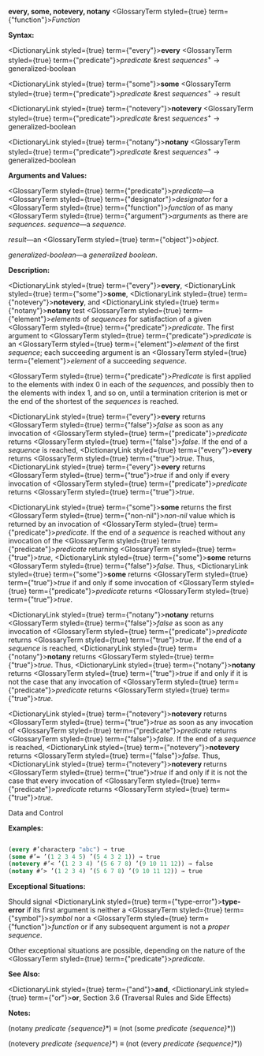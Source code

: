 **every, some, notevery, notany** <GlossaryTerm styled={true} term={"function"}><i>Function</i></GlossaryTerm> 



**Syntax:** 



<DictionaryLink styled={true} term={"every"}><b>every</b></DictionaryLink> <GlossaryTerm styled={true} term={"predicate"}><i>predicate</i></GlossaryTerm> &amp;rest *sequences*<sup>+</sup> → generalized-boolean 



<DictionaryLink styled={true} term={"some"}><b>some</b></DictionaryLink> <GlossaryTerm styled={true} term={"predicate"}><i>predicate</i></GlossaryTerm> &amp;rest *sequences*<sup>+</sup> → result 



<DictionaryLink styled={true} term={"notevery"}><b>notevery</b></DictionaryLink> <GlossaryTerm styled={true} term={"predicate"}><i>predicate</i></GlossaryTerm> &amp;rest *sequences*<sup>+</sup> → generalized-boolean 



<DictionaryLink styled={true} term={"notany"}><b>notany</b></DictionaryLink> <GlossaryTerm styled={true} term={"predicate"}><i>predicate</i></GlossaryTerm> &amp;rest *sequences*<sup>+</sup> → generalized-boolean 



**Arguments and Values:** 



<GlossaryTerm styled={true} term={"predicate"}><i>predicate</i></GlossaryTerm>—a <GlossaryTerm styled={true} term={"designator"}><i>designator</i></GlossaryTerm> for a <GlossaryTerm styled={true} term={"function"}><i>function</i></GlossaryTerm> of as many <GlossaryTerm styled={true} term={"argument"}><i>arguments</i></GlossaryTerm> as there are *sequences*. *sequence*—a *sequence*. 



*result*—an <GlossaryTerm styled={true} term={"object"}><i>object</i></GlossaryTerm>. 



*generalized-boolean*—a *generalized boolean*. 



**Description:** 



<DictionaryLink styled={true} term={"every"}><b>every</b></DictionaryLink>, <DictionaryLink styled={true} term={"some"}><b>some</b></DictionaryLink>, <DictionaryLink styled={true} term={"notevery"}><b>notevery</b></DictionaryLink>, and <DictionaryLink styled={true} term={"notany"}><b>notany</b></DictionaryLink> test <GlossaryTerm styled={true} term={"element"}><i>elements</i></GlossaryTerm> of *sequences* for satisfaction of a given <GlossaryTerm styled={true} term={"predicate"}><i>predicate</i></GlossaryTerm>. The first argument to <GlossaryTerm styled={true} term={"predicate"}><i>predicate</i></GlossaryTerm> is an <GlossaryTerm styled={true} term={"element"}><i>element</i></GlossaryTerm> of the first *sequence*; each succeeding argument is an <GlossaryTerm styled={true} term={"element"}><i>element</i></GlossaryTerm> of a succeeding *sequence*. 



<GlossaryTerm styled={true} term={"predicate"}><i>Predicate</i></GlossaryTerm> is first applied to the elements with index 0 in each of the *sequences*, and possibly then to the elements with index 1, and so on, until a termination criterion is met or the end of the shortest of the *sequences* is reached. 



<DictionaryLink styled={true} term={"every"}><b>every</b></DictionaryLink> returns <GlossaryTerm styled={true} term={"false"}><i>false</i></GlossaryTerm> as soon as any invocation of <GlossaryTerm styled={true} term={"predicate"}><i>predicate</i></GlossaryTerm> returns <GlossaryTerm styled={true} term={"false"}><i>false</i></GlossaryTerm>. If the end of a *sequence* is reached, <DictionaryLink styled={true} term={"every"}><b>every</b></DictionaryLink> returns <GlossaryTerm styled={true} term={"true"}><i>true</i></GlossaryTerm>. Thus, <DictionaryLink styled={true} term={"every"}><b>every</b></DictionaryLink> returns <GlossaryTerm styled={true} term={"true"}><i>true</i></GlossaryTerm> if and only if every invocation of <GlossaryTerm styled={true} term={"predicate"}><i>predicate</i></GlossaryTerm> returns <GlossaryTerm styled={true} term={"true"}><i>true</i></GlossaryTerm>. 



<DictionaryLink styled={true} term={"some"}><b>some</b></DictionaryLink> returns the first <GlossaryTerm styled={true} term={"non-nil"}><i>non-nil</i></GlossaryTerm> value which is returned by an invocation of <GlossaryTerm styled={true} term={"predicate"}><i>predicate</i></GlossaryTerm>. If the end of a *sequence* is reached without any invocation of the <GlossaryTerm styled={true} term={"predicate"}><i>predicate</i></GlossaryTerm> returning <GlossaryTerm styled={true} term={"true"}><i>true</i></GlossaryTerm>, <DictionaryLink styled={true} term={"some"}><b>some</b></DictionaryLink> returns <GlossaryTerm styled={true} term={"false"}><i>false</i></GlossaryTerm>. Thus, <DictionaryLink styled={true} term={"some"}><b>some</b></DictionaryLink> returns <GlossaryTerm styled={true} term={"true"}><i>true</i></GlossaryTerm> if and only if some invocation of <GlossaryTerm styled={true} term={"predicate"}><i>predicate</i></GlossaryTerm> returns <GlossaryTerm styled={true} term={"true"}><i>true</i></GlossaryTerm>. 



<DictionaryLink styled={true} term={"notany"}><b>notany</b></DictionaryLink> returns <GlossaryTerm styled={true} term={"false"}><i>false</i></GlossaryTerm> as soon as any invocation of <GlossaryTerm styled={true} term={"predicate"}><i>predicate</i></GlossaryTerm> returns <GlossaryTerm styled={true} term={"true"}><i>true</i></GlossaryTerm>. If the end of a *sequence* is reached, <DictionaryLink styled={true} term={"notany"}><b>notany</b></DictionaryLink> returns <GlossaryTerm styled={true} term={"true"}><i>true</i></GlossaryTerm>. Thus, <DictionaryLink styled={true} term={"notany"}><b>notany</b></DictionaryLink> returns <GlossaryTerm styled={true} term={"true"}><i>true</i></GlossaryTerm> if and only if it is not the case that any invocation of <GlossaryTerm styled={true} term={"predicate"}><i>predicate</i></GlossaryTerm> returns <GlossaryTerm styled={true} term={"true"}><i>true</i></GlossaryTerm>. 



<DictionaryLink styled={true} term={"notevery"}><b>notevery</b></DictionaryLink> returns <GlossaryTerm styled={true} term={"true"}><i>true</i></GlossaryTerm> as soon as any invocation of <GlossaryTerm styled={true} term={"predicate"}><i>predicate</i></GlossaryTerm> returns <GlossaryTerm styled={true} term={"false"}><i>false</i></GlossaryTerm>. If the end of a *sequence* is reached, <DictionaryLink styled={true} term={"notevery"}><b>notevery</b></DictionaryLink> returns <GlossaryTerm styled={true} term={"false"}><i>false</i></GlossaryTerm>. Thus, <DictionaryLink styled={true} term={"notevery"}><b>notevery</b></DictionaryLink> returns <GlossaryTerm styled={true} term={"true"}><i>true</i></GlossaryTerm> if and only if it is not the case that every invocation of <GlossaryTerm styled={true} term={"predicate"}><i>predicate</i></GlossaryTerm> returns <GlossaryTerm styled={true} term={"true"}><i>true</i></GlossaryTerm>. 



Data and Control 











**Examples:**
```lisp

(every #’characterp "abc") → true 
(some #’= ’(1 2 3 4 5) ’(5 4 3 2 1)) → true 
(notevery #’< ’(1 2 3 4) ’(5 6 7 8) ’(9 10 11 12)) → false 
(notany #’> ’(1 2 3 4) ’(5 6 7 8) ’(9 10 11 12)) → true 

```
**Exceptional Situations:** 



Should signal <DictionaryLink styled={true} term={"type-error"}><b>type-error</b></DictionaryLink> if its first argument is neither a <GlossaryTerm styled={true} term={"symbol"}><i>symbol</i></GlossaryTerm> nor a <GlossaryTerm styled={true} term={"function"}><i>function</i></GlossaryTerm> or if any subsequent argument is not a *proper sequence*. 



Other exceptional situations are possible, depending on the nature of the <GlossaryTerm styled={true} term={"predicate"}><i>predicate</i></GlossaryTerm>. 



**See Also:** 



<DictionaryLink styled={true} term={"and"}><b>and</b></DictionaryLink>, <DictionaryLink styled={true} term={"or"}><b>or</b></DictionaryLink>, Section 3.6 (Traversal Rules and Side Effects) 



**Notes:** 



(notany *predicate \{sequence\}*\*) *≡* (not (some *predicate \{sequence\}*\*)) 



(notevery *predicate \{sequence\}*\*) *≡* (not (every *predicate \{sequence\}*\*)) 



